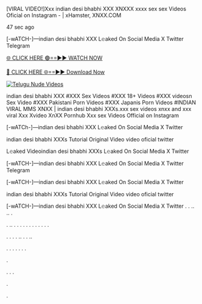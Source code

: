 [VIRAL VIDEO!]Xxx indian desi bhabhi XXX XNXXX xxxx sex sex Videos Oficial on Instagram - | xHamster, XNXX.COM

47 sec ago

[-wATCH-]—indian desi bhabhi XXX L𝚎aked On Social Media X Twitter Telegram

[🌐 CLICK HERE 🟢==►► WATCH NOW](https://viral-xone.blogspot.com/2025/01/valovideo.html)

[🔴 CLICK HERE 🌐==►► Download Now](https://viral-xone.blogspot.com/2025/01/valovideo.html)

[![Telugu Nude Videos](https://i.imgur.com/dJHk4Zq.gif)](https://viral-xone.blogspot.com/2025/01/valovideo.html)

indian desi bhabhi XXX #XXX Sex Videos #XXX 18+ Videos #XXX videosn Sex Video #XXX Pakistani Porn Videos #XXX Japanis Porn Videos #INDIAN VIRAL MMS XNXX | indian desi bhabhi XXXs.xxx sex videos xnxx and xxx viral Xxx Xvideo XnXX Pornhub Xxx sex Videos Official on Instagram

[-wATCh-]—indian desi bhabhi XXX L𝚎aked On Social Media X Twitter

indian desi bhabhi XXXs Tutorial Original Video video oficial twitter

L𝚎aked Videoindian desi bhabhi XXXs L𝚎aked On Social Media X Twitter

[-wATCH-]—indian desi bhabhi XXX L𝚎aked On Social Media X Twitter Telegram

[-wATCH-]—indian desi bhabhi XXX L𝚎aked On Social Media X Twitter

indian desi bhabhi XXXs Tutorial Original Video video oficial twitter

[-wATCH-]—indian desi bhabhi XXX L𝚎aked On Social Media X Twitter
.
.
..
..
.

.
..
.
.
.
.
.
.
.
.
.
.
.
.

.
.
.
.
..
.
.
..




.
.
.
.
.
.
.

.

.
.
.

.

.

